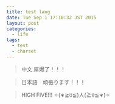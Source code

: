```yaml
---
title: test lang
date: Tue Sep 1 17:10:32 JST 2015
layout: post
categories:
  - life
tags:
  - test
  - charset
---
```

> 中文 屌爆了！！！

> 日本語　頑張ります！！！

> HIGH FIVE!!! ✧(∗≧ꇴ≦)人(≧ꈊ≦∗)✧
